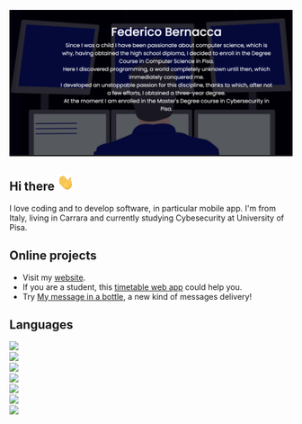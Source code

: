 [![Header](https://github.com/fedehsq/fedehsq/blob/main/images/me.png "Header")](https://fedehsq.github.io/)


## Hi there <img src="https://github.com/fedehsq/fedehsq/blob/main/images/hi.gif" width="30px">
I love coding and to develop software, in particular mobile app. I'm from Italy, living in Carrara and currently studying Cybesecurity at University of Pisa.

## Online projects
* Visit my [website](https://fedehsq.github.io/).
* If you are a student, this [timetable web app](https://fedehsq.github.io/timetable/) could help you.
* Try [My message in a bottle](https://my-message-in-a-bottle.herokuapp.com/), a new kind of messages delivery! 

## Languages
![](https://img.shields.io/badge/Code-Dart-red)\
![](https://img.shields.io/badge/Code-Java-orange)\
![](https://img.shields.io/badge/Code-JavaScript-important)\
![](https://img.shields.io/badge/Code-C(++)-yellow)\
![](https://img.shields.io/badge/Code-Python-yellowgreen)\
![](https://img.shields.io/badge/Code-Swift-green)\
![](https://img.shields.io/badge/Code-OCaml-success)
